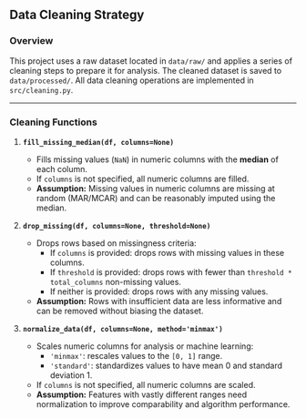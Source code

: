 
## Data Cleaning Strategy

### Overview
This project uses a raw dataset located in `data/raw/` and applies a series of cleaning steps to prepare it for analysis. The cleaned dataset is saved to `data/processed/`. All data cleaning operations are implemented in `src/cleaning.py`.

---

### Cleaning Functions

1. **`fill_missing_median(df, columns=None)`**
   - Fills missing values (`NaN`) in numeric columns with the **median** of each column.
   - If `columns` is not specified, all numeric columns are filled.
   - **Assumption:** Missing values in numeric columns are missing at random (MAR/MCAR) and can be reasonably imputed using the median.

2. **`drop_missing(df, columns=None, threshold=None)`**
   - Drops rows based on missingness criteria:
     - If `columns` is provided: drops rows with missing values in these columns.
     - If `threshold` is provided: drops rows with fewer than `threshold * total_columns` non-missing values.
     - If neither is provided: drops rows with any missing values.
   - **Assumption:** Rows with insufficient data are less informative and can be removed without biasing the dataset.

3. **`normalize_data(df, columns=None, method='minmax')`**
   - Scales numeric columns for analysis or machine learning:
     - `'minmax'`: rescales values to the `[0, 1]` range.
     - `'standard'`: standardizes values to have mean 0 and standard deviation 1.
   - If `columns` is not specified, all numeric columns are scaled.
   - **Assumption:** Features with vastly different ranges need normalization to improve comparability and algorithm performance.
